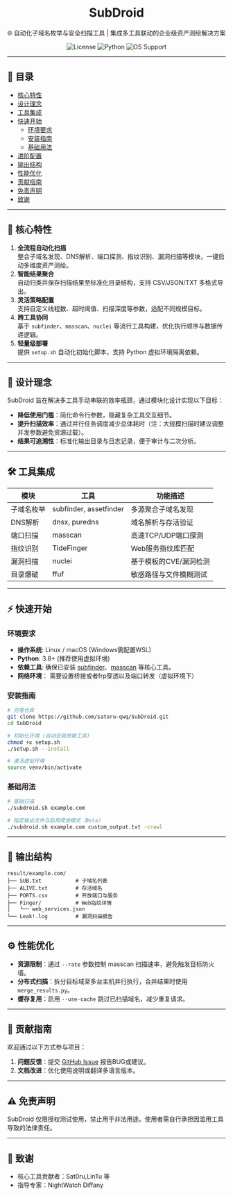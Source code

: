 <div align="center">
  <h1>SubDroid</h1>
  <p>🌐 自动化子域名枚举与安全扫描工具 | 集成多工具联动的企业级资产测绘解决方案</p>
  <img src="https://img.shields.io/badge/License-MIT-green" alt="License">
  <img src="https://img.shields.io/badge/Python-3.8%2B-blue" alt="Python">
  <img src="https://img.shields.io/badge/OS-Linux%2FmacOS-brightgreen" alt="OS Support">
</div>

---

## 📖 目录
- [核心特性](#-核心特性)
- [设计理念](#-设计理念)
- [工具集成](#-工具集成)
- [快速开始](#-快速开始)
  - [环境要求](#环境要求)
  - [安装指南](#安装指南)
  - [基础用法](#基础用法)
- [进阶配置](#-进阶配置)
- [输出结构](#-输出结构)
- [性能优化](#-性能优化)
- [贡献指南](#-贡献指南)
- [免责声明](#-免责声明)
- [致谢](#-致谢)

---

## 🚀 核心特性
1. **全流程自动化扫描**  
   整合子域名发现、DNS解析、端口探测、指纹识别、漏洞扫描等模块，一键启动多维度资产测绘。
2. **智能结果聚合**  
   自动归类并保存扫描结果至标准化目录结构，支持 CSV/JSON/TXT 多格式导出。
3. **灵活策略配置**  
   支持自定义线程数、超时阈值、扫描深度等参数，适配不同规模目标。
4. **跨工具协同**  
   基于 `subfinder`、`masscan`、`nuclei` 等流行工具构建，优化执行顺序与数据传递逻辑。
5. **轻量级部署**  
   提供 `setup.sh` 自动化初始化脚本，支持 Python 虚拟环境隔离依赖。

---

## 🎯 设计理念
SubDroid 旨在解决多工具手动串联的效率瓶颈，通过模块化设计实现以下目标：
- **降低使用门槛**：简化命令行参数，隐藏复杂工具交互细节。
- **提升扫描效率**：通过并行任务调度减少总体耗时（注：大规模扫描时建议调整并发参数避免资源过载）。
- **结果可追溯性**：标准化输出目录与日志记录，便于审计与二次分析。

---

## 🛠️ 工具集成
| 模块             | 工具               | 功能描述                     |
|------------------|--------------------|------------------------------|
| 子域名枚举       | subfinder, assetfinder | 多源聚合子域名发现           |
| DNS解析          | dnsx, puredns      | 域名解析与存活验证           |
| 端口扫描         | masscan            | 高速TCP/UDP端口探测          |
| 指纹识别         | TideFinger         | Web服务指纹库匹配            |
| 漏洞扫描         | nuclei             | 基于模板的CVE/漏洞检测       |
| 目录爆破         | ffuf               | 敏感路径与文件模糊测试       |

---

## ⚡ 快速开始

### 环境要求
- **操作系统**: Linux / macOS (Windows需配置WSL)
- **Python**: 3.8+ (推荐使用虚拟环境)
- **依赖工具**: 确保已安装 [subfinder](https://github.com/projectdiscovery/subfinder)、[masscan](https://github.com/robertdavidgraham/masscan) 等核心工具。
- **网络环境**： 需要设置桥接或者frp穿透以及端口转发（虚拟环境下）
### 安装指南
```bash
# 克隆仓库
git clone https://github.com/satoru-qwq/SubDroid.git
cd SubDroid

# 初始化环境 (自动安装依赖工具)
chmod +x setup.sh
./setup.sh --install

# 激活虚拟环境
source venv/bin/activate
```

### 基础用法
```bash
# 基础扫描
./subdroid.sh example.com

# 指定输出文件与启用爬虫模式（Beta）
./subdroid.sh example.com custom_output.txt -crawl
```

---


## 📂 输出结构
```
result/example.com/
├── SUB.txt           # 子域名列表
├── ALIVE.txt         # 存活域名
├── PORTS.csv         # 开放端口与服务
├── Finger/           # Web指纹详情
│   └── web_services.json
└── Leak!.log         # 漏洞扫描报告
```

---

## ⚙️ 性能优化
- **资源限制**：通过 `--rate` 参数控制 masscan 扫描速率，避免触发目标防火墙。
- **分布式扫描**：拆分目标域至多台主机并行执行，合并结果时使用 `merge_results.py`。
- **缓存复用**：启用 `--use-cache` 跳过已扫描域名，减少重复请求。

---

## 🤝 贡献指南
欢迎通过以下方式参与项目：
1. **问题反馈**：提交 [GitHub Issue](https://github.com/satoru-qwq/SubDroid/issues) 报告BUG或建议。
2. **文档改进**：优化使用说明或翻译多语言版本。

---

## ⚠️ 免责声明
SubDroid 仅限授权测试使用，禁止用于非法用途。使用者需自行承担因滥用工具导致的法律责任。

---

## 🙏 致谢
- 核心工具贡献者：Sat0ru,LinTu 等
- 指导专家：NightWatch Diffany



